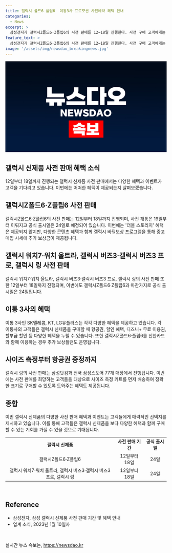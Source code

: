 ```yaml
---
title: 갤럭시 폴드6 플립6  이통3사 프로모션 사전예약 혜택 안내
categories:
  - News
excerpt: >
  삼성전자가 갤럭시Z폴드6·Z플립6의 사전 판매를 12~18일 진행한다. 사전 구매 고객에게는 다양한 혜택을 제공하며, 갤럭시 스마트폰을 반납하면 최대 20만원의 추가 보상금을 제공하는 갤럭시 바꿔보상 프로그램도 운영된다. 이통 3사도 프로모션 경쟁에 돌입했고, LG유플러스는 디즈니+를 3개월간 무료 제공하며 세컨드 디바이스 할부금을 전액 할인해주는 갤럭시 디바이스 팩 혜택도 강화했다. 요약하자면, 삼성의 신제품 예약구매와 이를 향한 이통 3사의 프로모션 경쟁이 치열하게 벌어지고 있으며, 고객들에게 다양한 혜택이 제공되고 있다.
feature_text: >
  삼성전자가 갤럭시Z폴드6·Z플립6의 사전 판매를 12~18일 진행한다. 사전 구매 고객에게는 다양한 혜택을 제공하며, 갤럭시 스마트폰을 반납하면 최대 20만원의 추가 보상금을 제공하는 갤럭시 바꿔보상 프로그램도 운영된다. 이통 3사도 프로모션 경쟁에 돌입했고, LG유플러스는 디즈니+를 3개월간 무료 제공하며 세컨드 디바이스 할부금을 전액 할인해주는 갤럭시 디바이스 팩 혜택도 강화했다. 요약하자면, 삼성의 신제품 예약구매와 이를 향한 이통 3사의 프로모션 경쟁이 치열하게 벌어지고 있으며, 고객들에게 다양한 혜택이 제공되고 있다.
image: '/assets/img/newsdao_breakingnews.jpg'
---
```


<p><img src="/assets/img/newsdao_breakingnews.jpg" alt="ontimetimes 속보" /></p>

<h2 data-ke-size="size26">갤럭시 신제품 사전 판매 혜택 소식</h2>

<p data-ke-size="size16">12일부터 18일까지 진행되는 갤럭시 신제품 사전 판매에서는 다양한 혜택과 이벤트가 고객을 기다리고 있습니다. 이번에는 어떠한 혜택이 제공되는지 살펴보겠습니다.</p>

<h2 data-ke-size="size24">갤럭시Z폴드6·Z플립6 사전 판매</h2>

<p data-ke-size="size16">갤럭시Z폴드6·Z플립6의 사전 판매는 12일부터 18일까지 진행되며, 사전 개통은 19일부터 이뤄지고 공식 출시일은 24일로 예정되어 있습니다. 이번에는 '더블 스토리지' 혜택은 제공되지 않지만, 다양한 콘텐츠 혜택과 함께 갤럭시 바꿔보상 프로그램을 통해 중고 매입 시세에 추가 보상금이 제공됩니다.</p>

<h2 data-ke-size="size24">갤럭시 워치7·워치 울트라, 갤럭시 버즈3·갤럭시 버즈3 프로, 갤럭시 링 사전 판매</h2>

<p data-ke-size="size16">갤럭시 워치7·워치 울트라, 갤럭시 버즈3·갤럭시 버즈3 프로, 갤럭시 링의 사전 판매 또한 12일부터 18일까지 진행되며, 이번에도 갤럭시Z폴드6·Z플립6과 마찬가지로 공식 출시일은 24일입니다. </p>

<h2 data-ke-size="size24">이통 3사의 혜택</h2>

<p data-ke-size="size16">이통 3사인 SK텔레콤, KT, LG유플러스는 각각 다양한 혜택을 제공하고 있습니다. 각 이통사의 고객들은 갤럭시 신제품을 구매할 때 항공권, 할인 혜택, 디즈니+ 무료 이용권, 할부금 할인 등 다양한 혜택을 누릴 수 있습니다. 또한 갤럭시Z폴드6·플립6를 신한카드와 함께 이용하는 경우 추가 보상플랜도 운영됩니다.</p>

<h2 data-ke-size="size24">사이즈 측정부터 항공권 증정까지</h2>

<p data-ke-size="size16">갤럭시 링의 사전 판매는 삼성닷컴과 전국 삼성스토어 77개 매장에서 진행됩니다. 이번에는 사전 판매를 희망하는 고객들을 대상으로 사이즈 측정 키트를 먼저 배송하여 정확한 크기로 구매할 수 있도록 도와주는 혜택도 제공됩니다.</p>

<h2 data-ke-size="size24">종합</h2>

<p data-ke-size="size16">이번 갤럭시 신제품의 다양한 사전 판매 혜택과 이벤트는 고객들에게 매력적인 선택지를 제시하고 있습니다. 이를 통해 고객들은 갤럭시 신제품을 보다 다양한 혜택과 함께 구매할 수 있는 기회를 가질 수 있을 것으로 기대됩니다.</p>

<table>
    <tbody>
        <tr>
            <td style="text-align: center; height: 17px;"><b>갤럭시 신제품</b></td>
            <td style="text-align: center; height: 17px;"><b>사전 판매 기간</b></td>
            <td style="text-align: center; height: 17px;"><b>공식 출시일</b></td>
        </tr>
        <tr>
            <td style="text-align: center; height: 17px;">갤럭시Z폴드6·Z플립6</td>
            <td style="text-align: center; height: 17px;">12일부터 18일</td>
            <td style="text-align: center; height: 17px;">24일</td>
        </tr>
        <tr>
            <td style="text-align: center; height: 17px;">갤럭시 워치7·워치 울트라, 갤럭시 버즈3·갤럭시 버즈3 프로, 갤럭시 링</td>
            <td style="text-align: center; height: 17px;">12일부터 18일</td>
            <td style="text-align: center; height: 17px;">24일</td>
        </tr>
    </tbody>
</table>

<p data-ke-size="size16">&nbsp;</p>

<h2 data-ke-size="size26">Reference</h2>

<ul>
    <li>삼성전자, 삼성 갤럭시 신제품 사전 판매 기간 및 혜택 안내</li>
    <li>업계 소식, 2023년 1월 10일자</li>
</ul>

<p data-ke-size="size16">&nbsp;</p>
실시간 뉴스 속보는, <a href="https://newsdao.kr" rel="dofollow">https://newsdao.kr</a>


